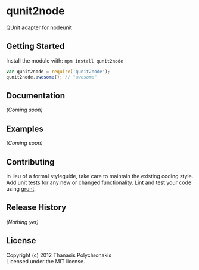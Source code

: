 # qunit2node

QUnit adapter for nodeunit

## Getting Started
Install the module with: `npm install qunit2node`

```javascript
var qunit2node = require('qunit2node');
qunit2node.awesome(); // "awesome"
```

## Documentation
_(Coming soon)_

## Examples
_(Coming soon)_

## Contributing
In lieu of a formal styleguide, take care to maintain the existing coding style. Add unit tests for any new or changed functionality. Lint and test your code using [grunt](https://github.com/cowboy/grunt).

## Release History
_(Nothing yet)_

## License
Copyright (c) 2012 Thanasis Polychronakis  
Licensed under the MIT license.
